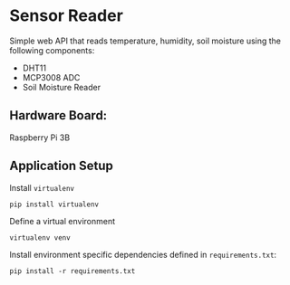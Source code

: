 # Sensor Reader

Simple web API that reads temperature, humidity, soil moisture using the following components:

* DHT11
* MCP3008 ADC
* Soil Moisture Reader

## Hardware Board:

Raspberry Pi 3B

## Application Setup

Install `virtualenv`

```
pip install virtualenv
```

Define a virtual environment

```
virtualenv venv
```

Install environment specific dependencies defined in `requirements.txt`:

```
pip install -r requirements.txt
```

